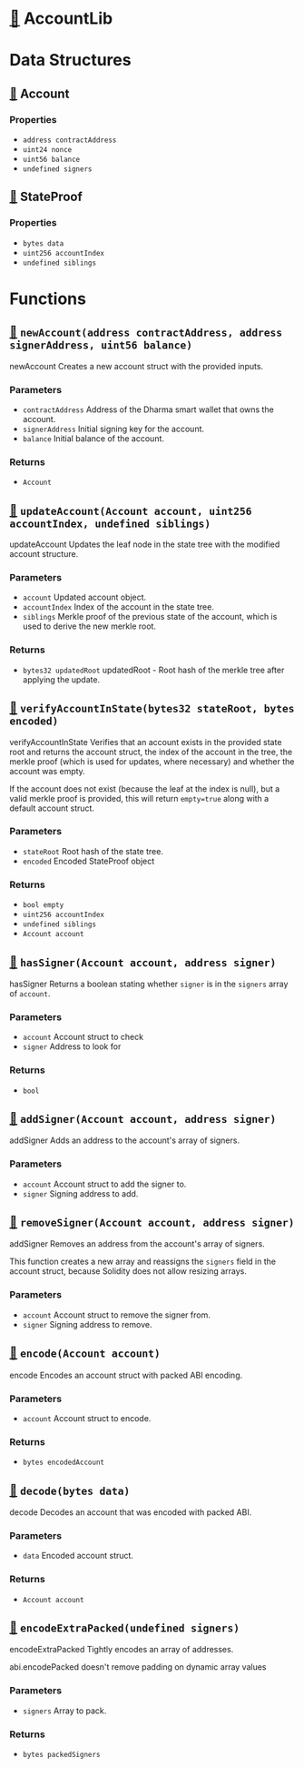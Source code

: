 # [🔗](contracts/lib/AccountLib.sol#L7) AccountLib

# Data Structures

## [🔗](contracts/lib/AccountLib.sol#L8) Account

### Properties

- `address contractAddress`
- `uint24 nonce`
- `uint56 balance`
- `undefined signers`

## [🔗](contracts/lib/AccountLib.sol#L15) StateProof

### Properties

- `bytes data`
- `uint256 accountIndex`
- `undefined siblings`

# Functions

## [🔗](contracts/lib/AccountLib.sol#L21) `newAccount(address contractAddress, address signerAddress, uint56 balance)`

newAccount Creates a new account struct with the provided inputs.

### Parameters

- `contractAddress` Address of the Dharma smart wallet that owns
  the account.
- `signerAddress` Initial signing key for the account.
- `balance` Initial balance of the account.

### Returns

- `Account`

## [🔗](contracts/lib/AccountLib.sol#L37) `updateAccount(Account account, uint256 accountIndex, undefined siblings)`

updateAccount Updates the leaf node in the state tree with the modified account structure.

### Parameters

- `account` Updated account object.
- `accountIndex` Index of the account in the state tree.
- `siblings` Merkle proof of the previous state of the account, which
  is used to derive the new merkle root.

### Returns

- `bytes32 updatedRoot` updatedRoot - Root hash of the merkle tree after applying the update.

## [🔗](contracts/lib/AccountLib.sol#L53) `verifyAccountInState(bytes32 stateRoot, bytes encoded)`

verifyAccountInState Verifies that an account exists in the provided state root and returns the account struct, the index of the account in the tree, the merkle proof (which is used for updates, where necessary) and whether the account was empty.

If the account does not exist (because the leaf at the index is null), but a valid merkle proof is provided, this will return `empty=true` along with a default account struct.

### Parameters

- `stateRoot` Root hash of the state tree.
- `encoded` Encoded StateProof object

### Returns

- `bool empty`
- `uint256 accountIndex`
- `undefined siblings`
- `Account account`

## [🔗](contracts/lib/AccountLib.sol#L96) `hasSigner(Account account, address signer)`

hasSigner Returns a boolean stating whether `signer` is in the `signers` array of `account`.

### Parameters

- `account` Account struct to check
- `signer` Address to look for

### Returns

- `bool`

## [🔗](contracts/lib/AccountLib.sol#L115) `addSigner(Account account, address signer)`

addSigner Adds an address to the account's array of signers.

### Parameters

- `account` Account struct to add the signer to.
- `signer` Signing address to add.

## [🔗](contracts/lib/AccountLib.sol#L129) `removeSigner(Account account, address signer)`

addSigner Removes an address from the account's array of signers.

This function creates a new array and reassigns the `signers` field in the account struct, because Solidity does not allow resizing arrays.

### Parameters

- `account` Account struct to remove the signer from.
- `signer` Signing address to remove.

## [🔗](contracts/lib/AccountLib.sol#L148) `encode(Account account)`

encode Encodes an account struct with packed ABI encoding.

### Parameters

- `account` Account struct to encode.

### Returns

- `bytes encodedAccount`

## [🔗](contracts/lib/AccountLib.sol#L164) `decode(bytes data)`

decode Decodes an account that was encoded with packed ABI.

### Parameters

- `data` Encoded account struct.

### Returns

- `Account account`

## [🔗](contracts/lib/AccountLib.sol#L203) `encodeExtraPacked(undefined signers)`

encodeExtraPacked Tightly encodes an array of addresses.

abi.encodePacked doesn't remove padding on dynamic array values

### Parameters

- `signers` Array to pack.

### Returns

- `bytes packedSigners`
